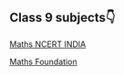 ## Class 9 subjects👇

[Maths NCERT INDIA](https://www.khanacademy.org/math/in-in-grade-9-ncert)




[Maths Foundation](https://www.khanacademy.org/math/in-class-9-math-foundation)
